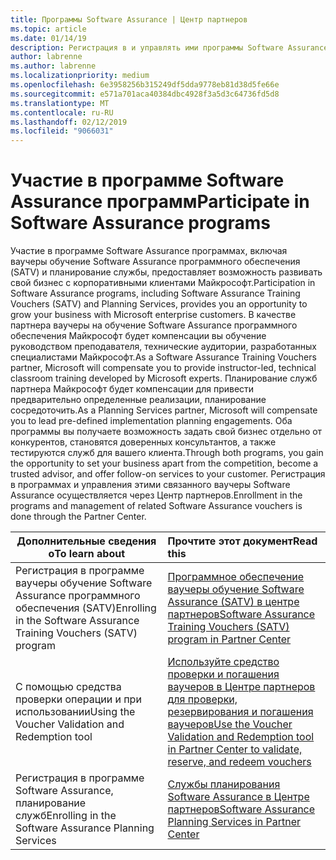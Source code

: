 ```yaml
---
title: Программы Software Assurance | Центр партнеров
ms.topic: article
ms.date: 01/14/19
description: Регистрация в и управлять ими программы Software Assurance в центре партнеров
author: labrenne
ms.author: labrenne
ms.localizationpriority: medium
ms.openlocfilehash: 6e3958256b315249df5dda9778eb81d38d5fe66e
ms.sourcegitcommit: e571a701aca40384dbc4928f3a5d3c64736fd5d8
ms.translationtype: MT
ms.contentlocale: ru-RU
ms.lasthandoff: 02/12/2019
ms.locfileid: "9066031"
---
```

# <a name="participate-in-software-assurance-programs"></a><span data-ttu-id="79f69-103">Участие в программе Software Assurance программ</span><span class="sxs-lookup"><span data-stu-id="79f69-103">Participate in Software Assurance programs</span></span>

<span data-ttu-id="79f69-104">Участие в программе Software Assurance программах, включая ваучеры обучение Software Assurance программного обеспечения (SATV) и планирование службы, предоставляет возможность развивать свой бизнес с корпоративными клиентами Майкрософт.</span><span class="sxs-lookup"><span data-stu-id="79f69-104">Participation in Software Assurance programs, including Software Assurance Training Vouchers (SATV) and Planning Services, provides you an opportunity to grow your business with Microsoft enterprise customers.</span></span> <span data-ttu-id="79f69-105">В качестве партнера ваучеры на обучение Software Assurance программного обеспечения Майкрософт будет компенсации вы обучение руководством преподавателя, технические аудитории, разработанных специалистами Майкрософт.</span><span class="sxs-lookup"><span data-stu-id="79f69-105">As a Software Assurance Training Vouchers partner, Microsoft will compensate you to provide instructor-led, technical classroom training developed by Microsoft experts.</span></span> <span data-ttu-id="79f69-106">Планирование служб партнера Майкрософт будет компенсации для привести предварительно определенные реализации, планирование сосредоточить.</span><span class="sxs-lookup"><span data-stu-id="79f69-106">As a Planning Services partner, Microsoft will compensate you to lead pre-defined implementation planning engagements.</span></span> <span data-ttu-id="79f69-107">Оба программы вы получаете возможность задать свой бизнес отдельно от конкурентов, становятся доверенных консультантов, а также тестируются служб для вашего клиента.</span><span class="sxs-lookup"><span data-stu-id="79f69-107">Through both programs, you gain the opportunity to set your business apart from the competition, become a trusted advisor, and offer follow-on services to your customer.</span></span> <span data-ttu-id="79f69-108">Регистрация в программах и управления этими связанного ваучеры Software Assurance осуществляется через Центр партнеров.</span><span class="sxs-lookup"><span data-stu-id="79f69-108">Enrollment in the programs and management of related Software Assurance vouchers is done through the Partner Center.</span></span>

|**<span data-ttu-id="79f69-109">Дополнительные сведения о</span><span class="sxs-lookup"><span data-stu-id="79f69-109">To learn about</span></span>**   |**<span data-ttu-id="79f69-110">Прочтите этот документ</span><span class="sxs-lookup"><span data-stu-id="79f69-110">Read this</span></span>**   |
|--------------------------|:------------------|
|<span data-ttu-id="79f69-111">Регистрация в программе ваучеры обучение Software Assurance программного обеспечения (SATV)</span><span class="sxs-lookup"><span data-stu-id="79f69-111">Enrolling in the Software Assurance Training Vouchers (SATV) program</span></span>|[<span data-ttu-id="79f69-112">Программное обеспечение ваучеры обучение Software Assurance (SATV) в центре партнеров</span><span class="sxs-lookup"><span data-stu-id="79f69-112">Software Assurance Training Vouchers (SATV) program in Partner Center</span></span>](software-assurance-satv.md)|
|<span data-ttu-id="79f69-113">С помощью средства проверки операции и при использовании</span><span class="sxs-lookup"><span data-stu-id="79f69-113">Using the Voucher Validation and Redemption tool</span></span>|[<span data-ttu-id="79f69-114">Используйте средство проверки и погашения ваучеров в Центре партнеров для проверки, резервирования и погашения ваучеров</span><span class="sxs-lookup"><span data-stu-id="79f69-114">Use the Voucher Validation and Redemption tool in Partner Center to validate, reserve, and redeem vouchers</span></span>](voucher-validation-tool.md)|
|<span data-ttu-id="79f69-115">Регистрация в программе Software Assurance, планирование служб</span><span class="sxs-lookup"><span data-stu-id="79f69-115">Enrolling in the Software Assurance Planning Services</span></span>|[<span data-ttu-id="79f69-116">Службы планирования Software Assurance в Центре партнеров</span><span class="sxs-lookup"><span data-stu-id="79f69-116">Software Assurance Planning Services in Partner Center</span></span>](software-assurance-dps.md) 


